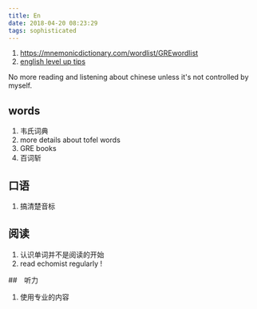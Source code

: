 ```yaml
---
title: En
date: 2018-04-20 08:23:29
tags: sophisticated
---
```


1. https://mnemonicdictionary.com/wordlist/GREwordlist
2. [english level up tips](https://byoungd.gitbook.io/english-level-up-tips/)

No more reading and listening about chinese unless it's not controlled by myself.

## words
1. 韦氏词典
2. more details about tofel words
3. GRE books
4. 百词斩

## 口语
1. 搞清楚音标

## 阅读
1. 认识单词并不是阅读的开始
2. read echomist regularly !

##　听力
1. 使用专业的内容
